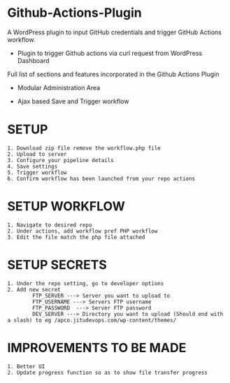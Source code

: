 # Github-Actions-Plugin

A WordPress plugin to input GitHub credentials and trigger GitHub Actions workflow.

- Plugin to trigger Github actions via curl request from WordPress Dashboard

Full list of sections and features incorporated in the Github Actions Plugin

- Modular Administration Area

- Ajax based Save and Trigger workflow

# SETUP

    1. Download zip file remove the workflow.php file
    2. Upload to server
    3. Configure your pipeline details
    4. Save settings
    5. Trigger workflow
    6. Confirm workflow has been launched from your repo actions

# SETUP WORKFLOW

    1. Navigate to desired repo
    2. Under actions, add workflow pref PHP workflow
    3. Edit the file match the php file attached

# SETUP SECRETS

    1. Under the repo setting, go to developer options
    2. Add new secret
    		FTP_SERVER ---> Server you want to upload to
    		FTP_USERNAME ---> Servers FTP username
    		FTP_PASSWORD  ---> Server FTP password
    		DEV_SERVER ---> Directory you want to upload (Should end with a slash) to eg /apco.jitudevops.com/wp-content/themes/

# IMPROVEMENTS TO BE MADE

    1. Better UI
    2. Update progress function so as to show file transfer progress
